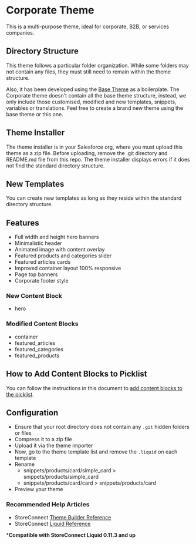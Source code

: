 # Corporate Theme

This is a multi-purpose theme, ideal for corporate, B2B, or services companies.

## Directory Structure

This theme follows a particular folder organization. While some folders may not contain any files, they must still need to remain within the theme structure.

Also, it has been developed using the [Base Theme](https://github.com/GetStoreConnect/base-theme) as a boilerplate. The Corporate theme doesn't contain all the base theme structure, instead, we only include those customised, modified and new templates, snippets, variables or translations. Feel free to create a brand new theme using the base theme or this one.

## Theme Installer

The theme installer is in your Salesforce org, where you must upload this theme as a zip file. Before uploading, remove the .git directory and README.md file from this repo. The theme installer displays errors if it does not find the standard directory structure.

## New Templates

You can create new templates as long as they reside within the standard directory structure.

## Features

- Full width and height hero banners
- Minimalistic header
- Animated image with content overlay
- Featured products and categories slider
- Featured articles cards
- Improved container layout 100% responsive
- Page top banners
- Corporate footer style

### New Content Block

- hero

### Modified Content Blocks

- container
- featured_articles
- featured_categories
- featured_products

## How to Add Content Blocks to Picklist

You can follow the instructions in this document to [add content blocks to the picklist](https://help.getstoreconnect.com/documentation/adding-templates-to-content-template-picklist.html).

## Configuration

- Ensure that your root directory does not contain any `.git` hidden folders or files
- Compress it to a zip file
- Upload it via the theme importer
- Now, go to the theme template list and remove the `.liquid` on each template
- Rename
  - snippets/products/card/simple_card > snippets/products/simple_card
  - snippets/products/card/card > snippets/products/card
- Preview your theme

### Recommended Help Articles

- StoreConnect [Theme Builder Reference](https://help.getstoreconnect.com/documentation/themes/theme-reference.html)
- StoreConnect [Liquid Reference](https://help.getstoreconnect.com/documentation/liquid/liquid-reference.html)

***Compatible with StoreConnect Liquid 0.11.3 and up**
